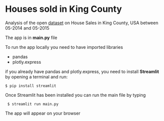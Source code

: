 # Houses sold in King County 
Analysis of the open [dataset](https://www.kaggle.com/datasets/harlfoxem/housesalesprediction) on House Sales in King County, USA between 05-2014 and 05-2015


The app is in **main.py** file

To run the app locally you need to have imported libraries
- pandas 
- plotly.express 

if you already have pandas and plotly.express, you need to install **Streamlit** by opening a terminal and run:

``` $ pip install streamlit ```

Once Streamlit has been installed you can run the main file by typing

```  $ streamlit run main.py ```


The app will appear on your browser 

